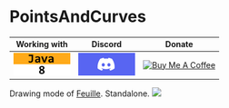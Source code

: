 # PointsAndCurves


| Working with | Discord | Donate |
| ------------ | ------- | --------------- |
| ![Java 8](https://github.com/TW2/logonator/blob/main/status/github-status-j8.png) | <a href="https://discord.gg/ssU9SKg">![Discord](https://github.com/TW2/logonator/blob/main/logos/discord-100x40.png)</a> | <a href="https://www.buymeacoffee.com/yves.ludosky" target="_blank"><img src="https://cdn.buymeacoffee.com/buttons/v2/default-yellow.png" alt="Buy Me A Coffee" style="height: 60px !important;width: 217px !important;" ></a> |

Drawing mode of <a href="https://github.com/TW2/Feuille">Feuille</a>. Standalone.
<img src="https://jb7d9w-dm2306.files.1drv.com/y3mg8rjK9WwVDv3TqtdBY1paUVnckJmXdRSiRuAcfYvOcM4QHqGjoOWbAkZAa_pxWjm4LfEmcvbmblbcW4BEgCdIzkq7QLe5W-Joc2S4HQqVRVYdHFrsd3hsBI4ZG_ytTR5oumuPwGz8En3U-IDVFJ6vMbL4c45MYhRfjA2L6qcXGU?width=1920&height=1080&cropmode=none" />
